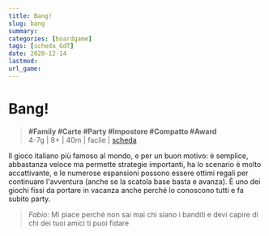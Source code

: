 ```yaml
---
title: Bang!
slug: bang
summary: 
categories: [boardgame]
tags: [scheda_GdT]
date: 2020-12-14
lastmod: 
url_game: 
---
```

# Bang!
> **#Family #Carte #Party #Impostore #Compatto #Award**  
> 4-7g | 8+ | 40m | facile | [scheda](https://www.boardgamegeek.com/boardgame/3955/bang)  

Il gioco italiano più famoso al mondo, e per un buon motivo: è semplice, abbastanza veloce ma permette strategie importanti, ha lo scenario è molto accattivante, e le numerose espansioni possono essere ottimi regali per continuare l'avventura (anche se la scatola base basta e avanza).
È uno dei giochi fissi da portare in vacanza anche perché lo conoscono tutti e fa subito party.

> *Fabio:*
> Mi piace perché non sai mai chi siano i banditi e devi capire di chi dei tuoi amici ti puoi fidare



